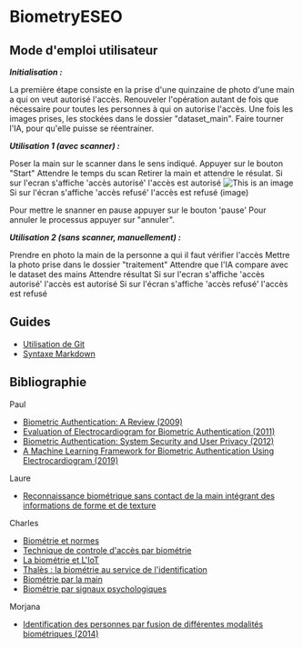 # BiometryESEO

## Mode d'emploi utilisateur 

*__Initialisation :__*

La première étape consiste en la prise d'une quinzaine de photo d'une main a qui on veut autorisé l'accès. 
Renouveler l'opération autant de fois que nécessaire pour toutes les personnes à qui on autorise l'accès.
Une fois les images prises, les stockées dans le dossier "dataset_main".
Faire tourner l'IA, pour qu'elle puisse se réentrainer.

*__Utilisation 1 (avec scanner) :__*

Poser la main sur le scanner dans le sens indiqué.
Appuyer sur le bouton "Start"
Attendre le temps du scan
Retirer la main et attendre le résulat.
Si sur l'ecran s'affiche 'accès autorisé' l'accès est autorisé 
![This is an image]()
Si sur l'écran s'affiche 'accès refusé' l'accès est refusé (image)

Pour mettre le snanner en pause appuyer sur le bouton 'pause'
Pour annuler le processus appuyer sur "annuler".

*__Utilisation 2 (sans scanner, manuellement) :__*

Prendre en photo la main de la personne a qui il faut vérifier l'accès
Mettre la photo prise dans le dossier "traitement" 
Attendre que l'IA compare avec le dataset des mains 
Attendre résultat 
Si sur l'ecran s'affiche 'accès autorisé' l'accès est autorisé 
Si sur l'écran s'affiche 'accès refusé' l'accès est refusé 



## Guides
- [Utilisation de Git](https://www.atlassian.com/fr/git/tutorials/comparing-workflows/gitflow-workflow)
- [Syntaxe Markdown](https://www.markdownguide.org/basic-syntax/)

## Bibliographie
Paul
- [Biometric Authentication: A Review (2009)](https://www.biometrie-online.net/images/stories/dossiers/generalites/International-Journal-of-u-and-e-Service-Science-and-Technology.pdf)
- [Evaluation of Electrocardiogram for Biometric Authentication (2011)](https://www.scirp.org/pdf/JIS20120100004_57389606.pdf)
- [Biometric Authentication: System Security and User Privacy (2012)](http://biometrics.cse.msu.edu/Publications/SecureBiometrics/JainNandakumar_BiometricAuthenticationSystemSecurityUserPrivacy_IEEEComputer2012.pdf)
- [A Machine Learning Framework for Biometric Authentication Using Electrocardiogram (2019)](https://ieeexplore.ieee.org/stamp/stamp.jsp?tp=&arnumber=8756039)

Laure
- [Reconnaissance biométrique sans contact de la main intégrant des informations de forme et de texture](https://hal.archives-ouvertes.fr/hal-00091740/document)

Charles 
- [Biométrie et normes](https://www.itu.int/net/itunews/issues/2010/01/pdf/201001_05-fr.pdf)
- [Technique de controle d'accès par biométrie](https://clusif.fr/wp-content/uploads/2015/10/controlesaccesbiometrie.pdf)
- [La biométrie et L'IoT](https://www.journaldunet.com/ebusiness/internet-mobile/1508189-comment-la-biometrie-va-t-elle-changer-la-technologie-iot-et-les-pratiques-commerciales/)
- [Thalès : la biométrie au service de l'identification](https://www.thalesgroup.com/fr/europe/france/dis/gouvernement/inspiration/biometrie)
- [Biométrie par la main](https://www.abiova.com/biometrie)
- [Biométrie par signaux psychologiques](https://tel.archives-ouvertes.fr/tel-00778089/document)

Morjana
- [Identification des personnes par fusion de différentes modalités biométriques (2014)](https://hal.archives-ouvertes.fr/tel-01206294/document)
